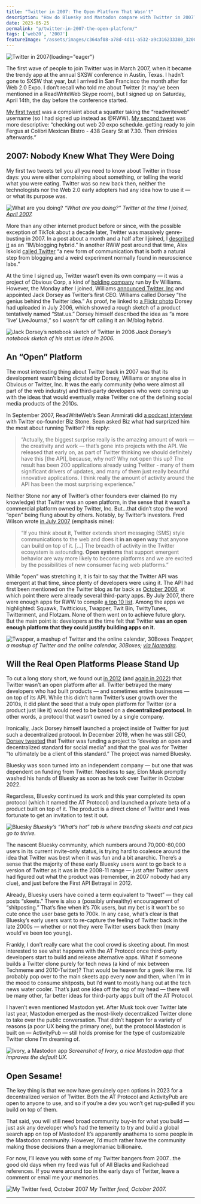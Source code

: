 ```yaml
---
title: "Twitter in 2007: The Open Platform That Wasn't"
description: "How do Bluesky and Mastodon compare with Twitter in 2007? Nobody quite knew what Twitter was back then, yet devs were already building on it."
date: 2023-05-25
permalink: "p/twitter-in-2007-the-open-platform/"
tags: ['web20', '2007']
featureImage: "/assets/images/c364af08-a78d-4d11-a532-a9c316233380_3200x1894.jpg"
---
```


![Twitter in 2007](/assets/images/c364af08-a78d-4d11-a532-a9c316233380_3200x1894.jpg){loading="eager"}

The first wave of people to join Twitter was in March 2007, when it became the trendy app at the annual SXSW conference in Austin, Texas. I hadn’t gone to SXSW that year, but I arrived in San Francisco the month after for Web 2.0 Expo. I don’t recall who told me about Twitter (it may’ve been mentioned in a ReadWriteWeb Skype room), but I signed up on Saturday, April 14th, the day before the conference started.

[My first tweet](https://twitter.com/RWW/status/28274971) was a complaint about a squatter taking the “readwriteweb” username (so I had signed up instead as @RWW). [My second tweet](https://twitter.com/RWW/statuses/28366381) was more descriptive: “checking out web 20 expo schedule. getting ready to join Fergus at Colibri Mexican Bistro - 438 Geary St at 7.30. Then drinkies afterwards.”

2007: Nobody Knew What They Were Doing
--------------------------------------

My first two tweets tell you all you need to know about Twitter in those days: you were either complaining about something, or telling the world what you were eating. Twitter was so new back then, neither the technologists nor the Web 2.0 early adopters had any idea how to use it — or what its purpose was.

![What are you doing?](/assets/images/0b892802-1050-4c7e-8ee5-e982553e1580_1910x1544.png)
*“What are you doing?” Twitter at the time I joined, [April 2007](https://web.archive.org/web/20070416205745/http://twitter.com:80/).*

More than any other internet product before or since, with the possible exception of TikTok about a decade later, Twitter was massively genre-busting in 2007. In a post about a month and a half after I joined, I [described it](https://web.archive.org/web/20070606210555/http://www.readwriteweb.com/archives/amazon_comes_to_twitter.php) as an “IM/blogging hybrid.” In another RWW post around that time, Alex Iskold [called Twitter](https://web.archive.org/web/20070601173750/http://www.readwriteweb.com/archives/evolution_of_communication.php) “a new form of communication that is both a natural step from blogging and a weird experiment normally found in neuroscience labs.”

At the time I signed up, Twitter wasn’t even its own company — it was a project of Obvious Corp, a kind of [holding company](https://web.archive.org/web/20070703203049/http://evhead.com/2006/10/birth-of-obvious-corp_25.asp) run by Ev Williams. However, the Monday after I joined, Williams [announced Twitter, Inc](https://web.archive.org/web/20070702151612/http://blog.obvious.com/2007/04/twitter-inc.html) and appointed Jack Dorsey as Twitter’s first CEO. Williams called Dorsey “the genius behind the Twitter idea.” As proof, he linked to [a Flickr photo](https://flickr.com/photos/jackdorsey/182613360) Dorsey had uploaded in July 2006, which showed a rough sketch of a product tentatively named “Stat.us.” Dorsey himself described the idea as “a more ‘live’ LiveJournal,” so I wasn’t far off calling it an IM/blog hybrid.

![Jack Dorsey’s notebook sketch of Twitter in 2006](/assets/images/250961ed-7936-4e9f-99d1-fa2388301223_1536x2048.jpg)
*Jack Dorsey’s notebook sketch of his stat.us idea in 2006.*

An “Open” Platform
------------------

The most interesting thing about Twitter back in 2007 was that its development wasn’t being dictated by Dorsey, Williams or anyone else in Obvious or Twitter, Inc. It was the early community (who were almost all part of the web industry) and third-party developers who were coming up with the ideas that would eventually make Twitter one of the defining social media products of the 2010s.

In September 2007, ReadWriteWeb’s Sean Ammirati did [a podcast interview](https://web.archive.org/web/20071220074340/http://readwritetalk.com/2007/09/05/biz-stone-co-founder-twitter/) with Twitter co-founder Biz Stone. Sean asked Biz what had surprized him the most about running Twitter? His reply:

> “Actually, the biggest surprise really is the amazing amount of work — the creativity and work — that’s gone into projects with the API. We released that early on, as part of Twitter thinking we should definitely have this \[the API\], because, why not? Why not open this up? The result has been 200 applications already using Twitter - many of them significant drivers of updates, and many of them just really beautiful innovative applications. I think really the amount of activity around the API has been the most surprising experience.”

Neither Stone nor any of Twitter’s other founders ever claimed (to my knowledge) that Twitter was an open platform, in the sense that it wasn’t a commercial platform owned by Twitter, Inc. But…that didn’t stop the word “open” being flung about by others. Notably, by Twitter’s investors. Fred Wilson wrote [in July 2007](https://web.archive.org/web/20070809124923/http://www.unionsquareventures.com/2007/07/twitter.html) (emphasis mine):

> “If you think about it, Twitter extends short messaging (SMS) style communications to the web and does it **in an open way** that anyone can build on top of it. \[…\] The breadth of activity in the Twitter ecosystem is astounding. **Open systems** that support emergent behavior are way more likely to become platforms and we are excited by the possibilities of new consumer facing web platforms.”

While “open” was stretching it, it is fair to say that the Twitter API was emergent at that time, since plenty of developers were using it. The API had first been mentioned on the Twitter blog as far back as [October 2006](https://web.archive.org/web/20070211083814/http://twitter.com/blog/2006/10/twitter-updates.html), at which point there were already several third-party apps. By July 2007, there were enough apps for RWW to compile [a top 10 list](https://web.archive.org/web/20070810012330/http://www.readwriteweb.com/archives/top_10_twitter_apps.php). Among the apps we highlighted: Squawk, Twitticious, Twapper, Twit Bin, TwittyTunes, Twitterment, and Flotzam. None of them went on to achieve future glory. But the main point is: developers at the time felt that Twitter **was an open enough platform that they could justify building apps on it.**

![Twapper, a mashup of Twitter and the online calendar, 30Boxes](/assets/images/a52e0ae2-fd9c-4bcb-ada2-f330552ec7da_1536x2048.jpg)
*Twapper, a mashup of Twitter and the online calendar, 30Boxes; [via Narendra](https://www.flickr.com/photos/narendra/417794800).*

Will the Real Open Platforms Please Stand Up
--------------------------------------------

To cut a long story short, we found out [in 2012](https://www.theverge.com/2012/7/9/3135406/twitter-api-open-closed-facebook-walled-garden) (and [again in 2022](https://thenewstack.io/twitter-turmoil-we-need-an-open-protocol-for-public-discourse/)) that Twitter wasn’t an open platform after all. Twitter betrayed the many developers who had built products — and sometimes entire businesses — on top of its API. While this didn’t harm Twitter’s user growth over the 2010s, it did plant the seed that a truly open platform for Twitter (or a product just like it) would need to be based on a **decentralized protocol**. In other words, a protocol that wasn’t owned by a single company.

Ironically, Jack Dorsey himself launched a project inside of Twitter for just such a decentralized protocol. In December 2019, when he was still CEO, [Dorsey tweeted](https://twitter.com/jack/status/1204766078468911106) that Twitter was funding a project to “develop an open and decentralized standard for social media” and that the goal was for Twitter “to ultimately be a client of this standard.” The project was named Bluesky.

Bluesky was soon turned into an independent company — but one that was dependent on funding from Twitter. Needless to say, Elon Musk promptly washed his hands of Bluesky as soon as he took over Twitter in October 2022.

Regardless, Bluesky continued its work and this year completed its open protocol (which it named the AT Protocol) and launched a private beta of a product built on top of it. The product is a direct clone of Twitter and I was fortunate to get an invitation to test it out.

![Bluesky](/assets/images/feaa805c-320d-4f31-a1c5-c7b4708abb53_1692x1396.jpg)
*Bluesky’s “What’s hot” tab is where trending skeets and cat pics go to thrive.*

The nascent Bluesky community, which numbers around 70,000-80,000 users in its current invite-only status, is trying hard to coalesce around the idea that Twitter was best when it was fun and a bit anarchic. There’s a sense that the majority of these early Bluesky users want to go back to a version of Twitter as it was in the 2008-11 range — just after Twitter users had figured out what the product was (remember, in 2007 nobody had any clue), and just before the First API Betrayal in 2012.

Already, Bluesky users have coined a term equivalent to “tweet” — they call posts “skeets.” There is also a (possibly unhealthy) encouragement of “shitposting.” That’s fine when it’s 70k users, but my bet is it won’t be so cute once the user base gets to 700k. In any case, what’s clear is that Bluesky’s early users want to re-capture the feeling of Twitter back in the late 2000s — whether or not they were Twitter users back then (many would’ve been too young).

Frankly, I don’t really care what the cool crowd is skeeting about. I’m most interested to see what happens with the AT Protocol once third-party developers start to build and release alternative apps. What if someone builds a Twitter clone purely for tech news (a kind of mix between Techmeme and 2010-Twitter)? That would be heaven for a geek like me. I’d probably pop over to the main skeets app every now and then, when I’m in the mood to consume shitposts, but I’d want to mostly hang out at the tech news water cooler. That’s just one idea off the top of my head — there will be many other, far better ideas for third-party apps built off the AT Protocol.

I haven’t even mentioned Mastodon yet. After Musk took over Twitter late last year, Mastodon emerged as the most-likely decentralized Twitter clone to take over the public conversation. That didn’t happen for a variety of reasons (a poor UX being the primary one), but the protocol Mastodon is built on — ActivityPub — still holds promise for the type of customizable Twitter clone I'm dreaming of.

![Ivory, a Mastodon app](/assets/images/fe53b3ca-4b2b-4981-acb0-7624ceb2e544_828x1792.jpg)
*Screenshot of Ivory, a nice Mastodon app that improves the default UX.*

Open Sesame!
------------

The key thing is that we now have genuinely open options in 2023 for a decentralized version of Twitter. Both the AT Protocol and ActivityPub are open to anyone to use, and so if you’re a dev you won’t get rug-pulled if you build on top of them.

That said, you will still need broad community buy-in for what you build — just ask any developer who’s had the temerity to try and build a global search app on top of Mastodon! It’s apparently anathema to some people in the Mastodon community. However, I’d much rather have the community making those decisions than a meglomaniac billionaire.

For now, I’ll leave you with some of my Twitter bangers from 2007…the good old days when my feed was full of All Blacks and Radiohead references. If you were around too in the early days of Twitter, leave a comment or email me your memories.

![My Twitter feed, October 2007](/assets/images/dc8a0c42-b5a4-4f94-89b8-c520f9593621_1782x1810.png)
*My Twitter feed, October 2007.*

* * *
